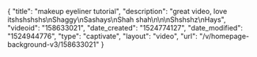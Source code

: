 {
    "title": "makeup eyeliner tutorial",
    "description": "great video, love itshshshshs\nShaggy\nSashays\nShah shah\n\n\nShshshz\nHays",
    "videoid": "158633021",
    "date_created": "1524774127",
    "date_modified": "1524944776",
    "type": "captivate",
    "layout": "video",
    "url": "\/v\/homepage-background-v3\/158633021"
}